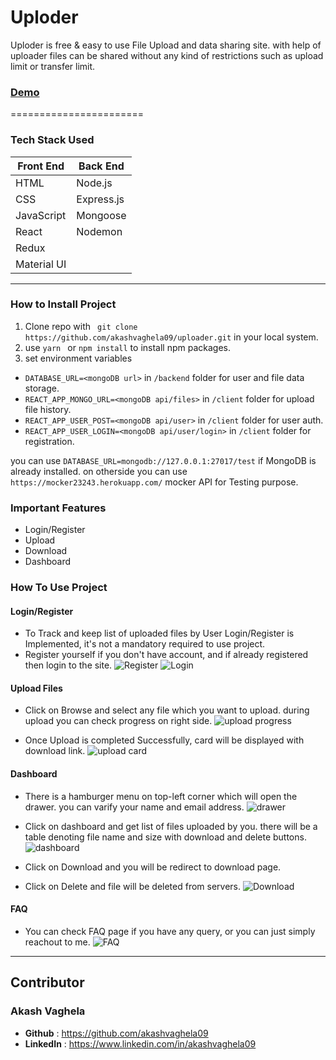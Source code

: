 # Uploder
Uploder is free & easy to use File Upload and data sharing site. with help of uploader files can be shared without any kind of restrictions such as upload limit or transfer limit.
### [Demo](https://uploder.vercel.app/)
=======================
### Tech Stack Used
Front End   | Back End
------------|----------
HTML        | Node.js
CSS         | Express.js
JavaScript  | Mongoose
React       | Nodemon
Redux       | 
Material UI | 

----------------------

### How to Install Project

1. Clone repo with ` git clone https://github.com/akashvaghela09/uploader.git` in your local system.
2. use `yarn ` or `npm install` to install npm packages.
3. set environment variables
* `DATABASE_URL=<mongoDB url>` in `/backend` folder for user and file data storage.
* `REACT_APP_MONGO_URL=<mongoDB api/files>` in `/client` folder for upload file history.
* `REACT_APP_USER_POST=<mongoDB api/user>` in `/client` folder for user auth.
* `REACT_APP_USER_LOGIN=<mongoDB api/user/login>` in `/client` folder for registration.

you can use `DATABASE_URL=mongodb://127.0.0.1:27017/test` if MongoDB is already installed. on otherside you can use `https://mocker23243.herokuapp.com/` mocker API for Testing purpose.

### Important Features
* Login/Register
* Upload
* Download
* Dashboard

### How To Use Project
#### Login/Register
- To Track and keep list of uploaded files by User Login/Register is Implemented, it's not a mandatory required to use project. 
- Register yourself if you don't have account, and if already registered then login to the site.
![Register](https://tgdown.eu-gb.mybluemix.net/15167851299438528/ss2.png)
![Login](https://tgdown.eu-gb.mybluemix.net/15167885659176896/ss1.png)

#### Upload Files
- Click on Browse and select any file which you want to upload. during upload you can check progress on right side.
![upload progress](https://tgdown.eu-gb.mybluemix.net/15168091817607104/ss5.png)

- Once Upload is completed Successfully, card will be displayed with download link.
![upload card](https://tgdown.eu-gb.mybluemix.net/15168126177345472/ss6.png)

#### Dashboard
- There is a hamburger menu on top-left corner which will open the drawer. you can varify your name and email address.
![drawer](https://tgdown.eu-gb.mybluemix.net/15168194896822208/ss3.png)

- Click on dashboard and get list of files uploaded by you. there will be a table denoting file name and size with download and delete buttons.
![dashboard](https://tgdown.eu-gb.mybluemix.net/15168607213682624/ss7.png)

- Click on Download and you will be redirect to download page.
- Click on Delete and file will be deleted from servers.
![Download](https://tgdown.eu-gb.mybluemix.net/15168675933159360/ss8.png)

#### FAQ
- You can check FAQ page if you have any query, or you can just simply reachout to me.
![FAQ](https://tgdown.eu-gb.mybluemix.net/15168744652636096/ss10.png)
***
## Contributor

### Akash Vaghela
- **Github** : https://github.com/akashvaghela09
- **LinkedIn** : https://www.linkedin.com/in/akashvaghela09